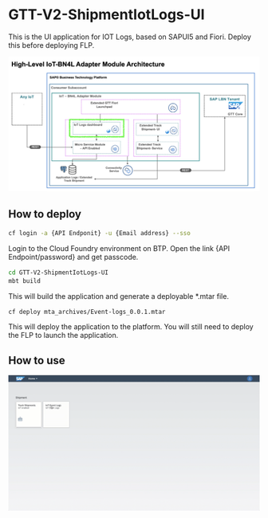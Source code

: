 # GTT-V2-ShipmentIotLogs-UI

This is the UI application for IOT Logs, based on SAPUI5 and Fiori. Deploy this before deploying FLP.

![](../Assets/BN4L_IOT_Logs_UI.png)

## How to deploy

```sh
cf login -a {API Endponit} -u {Email address} --sso
```
Login to the Cloud Foundry environment on BTP. Open the link {API Endpoint/password} and get passcode.

```sh
cd GTT-V2-ShipmentIotLogs-UI
mbt build
```
This will build the application and generate a deployable *.mtar file.

```sh
cf deploy mta_archives/Event-logs_0.0.1.mtar
```
This will deploy the application to the platform. You will still need to deploy the FLP to launch the application.

## How to use

![](../Assets/IOTLogs.gif)
